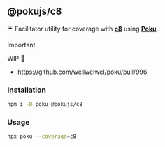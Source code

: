 ## @pokujs/c8

☔️ Facilitator utility for coverage with [**c8**](https://github.com/bcoe/c8) using [**Poku**](https://github.com/wellwelwel/poku).

> [!IMPORTANT]
>
> WIP 🚧
>
> - https://github.com/wellwelwel/poku/pull/996

### Installation

```sh
npm i -D poku @pokujs/c8
```

### Usage

```sh
npx poku --coverage=c8
```
